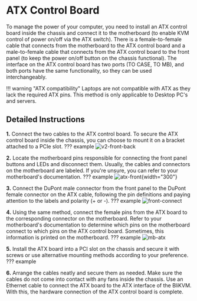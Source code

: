 # ATX Control Board

To manage the power of your computer, you need to install an ATX control board inside the chassis and connect it to the motherboard (to enable KVM control of power on/off via the ATX switch). There is a female-to-female cable that connects from the motherboard to the ATX control board and a male-to-female cable that connects from the ATX control board to the front panel (to keep the power on/off button on the chassis functional). The interface on the ATX control board has two ports (TO CASE, TO MB), and both ports have the same functionality, so they can be used interchangeably.

!!! warning "ATX compatibility"
    Laptops are not compatible with ATX as they lack the required ATX pins. This method is only applicable to Desktop PC's and servers.

## **Detailed Instructions**

**1.** Connect the two cables to the ATX control board. To secure the ATX control board inside the chassis, you can choose to mount it on a bracket attached to a PCIe slot.
??? example
    ![v2-front-back](assets/images/atx/atx-v2-front-back.png)

**2.** Locate the motherboard pins responsible for connecting the front panel buttons and LEDs and disconnect them. Usually, the cables and connectors on the motherboard are labeled. If you're unsure, you can refer to your motherboard's documentation.
??? example
    ![atx-front](assets/images/atx/mb-atx-front.jpg){width="300"}

**3.** Connect the DuPont male connector from the front panel to the DuPont female connector on the ATX cable, following the pin definitions and paying attention to the labels and polarity (+ or -).
??? example
    ![front-connect](assets/images/atx/mb-atx-front-connect.png)

**4.** Using the same method, connect the female pins from the ATX board to the corresponding connector on the motherboard. Refer to your motherboard's documentation to determine which pins on the motherboard connect to which pins on the ATX control board. Sometimes, this information is printed on the motherboard.
??? example
    ![mb-atx](assets/images/atx/mb-atx.jpg)

**5.** Install the ATX board into a PCI slot on the chassis and secure it with screws or use alternative mounting methods according to your preference.
??? example

**6.** Arrange the cables neatly and secure them as needed. Make sure the cables do not come into contact with any fans inside the chassis. Use an Ethernet cable to connect the ATX board to the ATX interface of the BliKVM. With this, the hardware connection of the ATX control board is complete.
